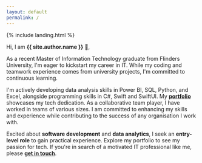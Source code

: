 ```yaml
---
layout: default
permalink: /
---
```


{% include landing.html %}

Hi, I am **{{ site.author.name }}** :wave:,<br>

As a recent Master of Information Technology graduate from Flinders University, I'm eager to kickstart my career in IT. While my coding and teamwork experience comes from university projects, I'm committed to continuous learning.<br>

I'm actively developing data analysis skills in Power BI, SQL, Python, and Excel, alongside programming skills in C#, Swift and SwiftUI. My [**portfolio**](/projects/) showcases my tech dedication. As a collaborative team player, I have worked in teams of various sizes. I am committed to enhancing my skills and experience while contributing to the success of any organisation I work with.<br>

Excited about **software development** and **data analytics**, I seek an **entry-level role** to gain practical experience. Explore my portfolio to see my passion for tech. If you're in search of a motivated IT professional like me, please [**get in touch**](/contact/).

